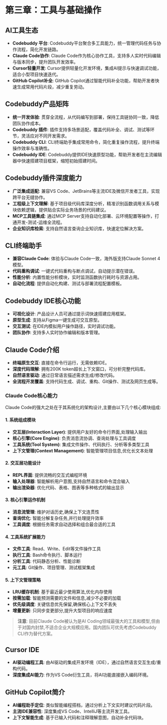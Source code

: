 # 第三章：工具与基础操作

## AI工具生态

- **Codebuddy 平台**: Codebuddy平台聚合多工具能力，统一管理代码任务与协作流程，简化开发链路。
- **Claude Code协作**: Claude Code作为核心协作工具，支持多人实时代码编辑与版本同步，提升团队开发效率。
- **Cursor轻量开发**: Cursor提供轻量化开发环境，集成AI提示与快速调试功能，适合小型项目快速迭代。
- **GitHub Copilot补全**: GitHub Copilot通过智能代码补全功能，帮助开发者快速生成常用代码片段，减少重复劳动。

## Codebuddy产品矩阵

- **统一开发体验**: 贯穿全流程，从代码编写到部署，保持工具链协同一致，降低团队协作成本。
- **Codebuddy 插件**: 插件支持多场景适配，覆盖代码补全、调试、测试等环节，灵活应对不同开发需求。
- **Codebuddy CLI**: CLI终端助手集成常用命令，简化重复操作流程，提升终端操作效率与准确性。
- **Codebuddy IDE**: Codebuddy提供IDE快速原型功能，帮助开发者在主流编辑器中快速搭建项目框架，缩短初始搭建时间。

## Codebuddy插件深度能力

- **广泛集成适配**: 兼容VS Code、JetBrains等主流IDE及微信开发者工具，实现跨平台无缝协作。
- **工程级上下文理解**: 基于项目级代码库深度分析，精准识别函数调用关系与模块依赖逻辑，提供贴合实际业务场景的代码建议。
- **MCP工具链集成**: 通过MCP Server支持自动化部署、云环境配置等操作，打通开发-测试-运维全流程。
- **企业知识库检索**: 支持自然语言查询企业知识库，快速定位解决方案。

## CLI终端助手

- **兼容Claude Code**: 体验与Claude Code一致，海外版支持Claude Sonnet 4模型。
- **代码重构调试**: 一键式代码重构与断点调试，自动提示潜在错误。
- **性能分析**: 内置性能分析模块，实时监测函数执行耗时与资源占用。
- **自动化流程**: 提供自动化构建、测试与部署流程配置模板。

## Codebuddy IDE核心功能

- **可视化设计**: 产品设计人员可通过提示词快速搭建应用框架。
- **原型生成**: 支持从Figma一键生成可交互原型。
- **交互测试**: 在IDE内模拟用户操作路径，实时调试功能。
- **团队协作**: 支持多人实时协作编辑和版本管理。

## Claude Code介绍

- **终端原生交互**: 直接在命令行运行，无需依赖IDE。
- **深度代码理解**: 拥有200K token超长上下文窗口，可分析完整代码库。
- **自然语言驱动**: 通过日常语言描述需求生成/修改代码。
- **全流程开发覆盖**: 支持代码生成、调试、重构、Git操作、测试及网页生成等。

### Claude Code核心能力

Claude Code的强大之处在于其系统化的架构设计,主要由以下几个核心模块组成:

#### 1. 系统组成模块
- **交互层(Interaction Layer)**: 提供用户友好的命令行界面,处理输入输出
- **核心引擎(Core Engine)**: 负责消息流协调、查询处理与工具调度
- **工具系统(Tool System)**: 集成文件操作、代码执行、分析等多类型工具
- **上下文管理(Context Management)**: 智能管理项目信息,优化长文本处理

#### 2. 交互层功能设计
- **REPL界面**: 提供流畅的交互式编程环境
- **输入处理器**: 智能解析用户意图,支持自然语言和命令混合输入
- **输出渲染器**: 优化代码、表格、图表等多种格式的输出显示

#### 3. 核心引擎运作机制
- **消息流管理**: 维护对话历史,确保上下文连贯性
- **查询优化**: 智能分解复杂任务,并行处理提升效率
- **工具调度**: 根据任务需求自动选择和组合最合适的工具

#### 4. 工具系统扩展能力
- **文件工具**: Read、Write、Edit等文件操作工具
- **执行工具**: Bash命令执行、脚本运行
- **分析工具**: 代码静态分析、性能诊断
- **元工具**: Git操作、项目管理、测试框架集成

#### 5. 上下文管理策略
- **LRU缓存机制**: 基于最近最少使用算法,优化内存使用
- **按需加载**: 智能预测需要的文件和信息,减少不必要的加载
- **优先级调度**: 关键信息优先保留,确保核心上下文不丢失
- **增量更新**: 只同步变更部分,提升大型项目的响应速度

> **注意**: 目前Claude Code被认为是AI Coding领域最强大的工具和模型,但由于对国内封禁,不适合企业大规模应用。国内团队可优先考虑Codebuddy CLI作为替代方案。

## Cursor IDE

- **AI驱动编程工具**: 由AI驱动的集成开发环境（IDE），通过自然语言交互生成/重构代码。
- **深度集成AI能力**: 作为VS Code衍生工具，将AI功能直接嵌入编码环境。

## GitHub Copilot简介

- **AI编程助手定位**: 类似智能编程搭档，通过分析上下文实时建议代码片段。
- **主流IDE兼容性**: 深度集成VS Code、IntelliJ等主流开发工具。
- **上下文智能生成**: 基于已输入代码和注释理解意图，自动补全代码块。